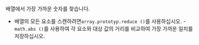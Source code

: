 배열에서 가장 가까운 숫자를 찾습니다.

- 배열의 모든 요소를 스캔하려면`array.prototyp.reduce ()`를 사용하십시오.
-`math.abs ()`를 사용하여 각 요소와 대상 값의 거리를 비교하여 가장 가까운 일치를 저장하십시오.
